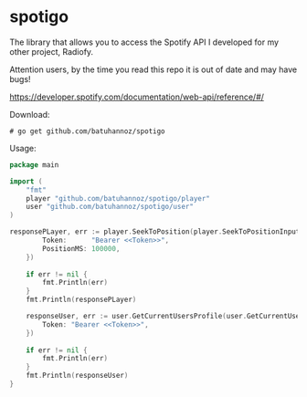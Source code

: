 # spotigo

The library that allows you to access the Spotify API I developed for my other project, Radiofy.

Attention users, by the time you read this repo it is out of date and may have bugs!

https://developer.spotify.com/documentation/web-api/reference/#/


Download:
```
# go get github.com/batuhannoz/spotigo
```

Usage:
```go
package main

import (
	"fmt"
	player "github.com/batuhannoz/spotigo/player"
	user "github.com/batuhannoz/spotigo/user"
)

responsePLayer, err := player.SeekToPosition(player.SeekToPositionInput{
		Token:      "Bearer <<Token>>",
		PositionMS: 100000,
	})
  
	if err != nil {
		fmt.Println(err)
	}
	fmt.Println(responsePLayer)

	responseUser, err := user.GetCurrentUsersProfile(user.GetCurrentUsersProfileInput{
		Token: "Bearer <<Token>>",
	})
  
	if err != nil {
		fmt.Println(err)
	}
	fmt.Println(responseUser)  
}
```
